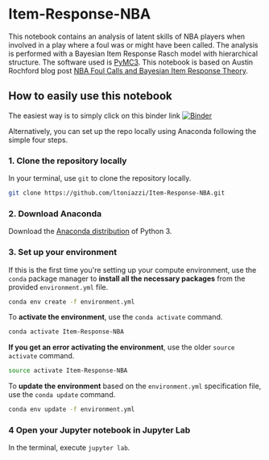 # Item-Response-NBA

This notebook contains an analysis of latent skills of NBA players when involved in a play where a foul was or might have been called. The analysis is performed with a Bayesian Item Response Rasch model with hierarchical structure. The software used is [PyMC3](https://docs.pymc.io/). This notebook is based on Austin Rochford blog post [NBA Foul Calls and Bayesian Item Response Theory](https://www.austinrochford.com/posts/2017-04-04-nba-irt.html).



## How to easily use this notebook

The easiest way is to simply click on this binder link
[![Binder](https://mybinder.org/badge_logo.svg)](https://mybinder.org/v2/gh/ltoniazzi/Item-Response-NBA/3c6b15843a858ae65bdcc394191c19727fce38b8)

Alternatively, you can set up the repo locally using Anaconda following the simple four steps.

### 1. Clone the repository locally

In your terminal, use `git` to clone the repository locally.

```bash
git clone https://github.com/ltoniazzi/Item-Response-NBA.git
```

### 2. Download Anaconda

Download the [Anaconda distribution](https://www.anaconda.com/download/) of Python 3.

### 3. Set up your environment

If this is the first time you're setting up your compute environment,
use the `conda` package manager
to **install all the necessary packages**
from the provided `environment.yml` file.

```bash
conda env create -f environment.yml
```

To **activate the environment**, use the `conda activate` command.

```bash
conda activate Item-Response-NBA
```

**If you get an error activating the environment**, use the older `source activate` command.

```bash
source activate Item-Response-NBA
```

To **update the environment** based on the `environment.yml` specification file, use the `conda update` command.

```bash
conda env update -f environment.yml
```




### 4 Open your Jupyter notebook in Jupyter Lab

In the terminal, execute `jupyter lab`.
